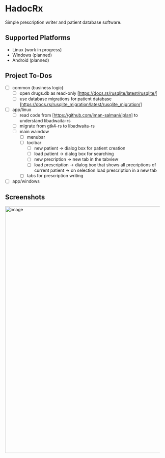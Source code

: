 # HadocRx
Simple prescription writer and patient database software.

## Supported Platforms
 - Linux (work in progress)
 - Windows (planned)
 - Android (planned)

## Project To-Dos
- [ ] common (business logic)
    - [ ] open drugs.db as read-only [https://docs.rs/rusqlite/latest/rusqlite/]
    - [ ] use database migrations for patient database [https://docs.rs/rusqlite_migration/latest/rusqlite_migration/]
- [ ] app/linux
    - [ ] read code from [https://github.com/iman-salmani/iplan] to understand libadwaita-rs
    - [ ] migrate from gtk4-rs to libadwaita-rs
    - [ ] main waindow
        - [ ] menubar
        - [ ] toolbar
            - [ ] new patient -> dialog box for patient creation
            - [ ] load patient -> dialog box for searching
            - [ ] new precription -> new tab in the tabview
            - [ ] load prescription -> dialog box that shows all precriptions of current patient -> on selection load prescription in a new tab
        - [ ] tabs for prescription writing
- [ ] app/windows

## Screenshots
<img width="800" alt="image" src="https://github.com/user-attachments/assets/7069fbe6-b0d8-4730-9e8e-a79edfa47ba3" />

